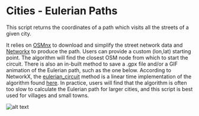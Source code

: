 # Cities - Eulerian Paths

This script returns the coordinates of a path which visits all the streets of a given city.

It relies on [OSMnx](https://github.com/gboeing/osmnx) to download and simplify the street network data and [Networkx](https://github.com/networkx/networkx) to produce the path. Users can provide a custom (lon,lat) starting point. The algorithm will find the closest OSM node from which to start the circuit. There is also an in-built method to save a .gpx file and/or a GIF animation of the Eulerian path, such as the one below. According to NetworkX, the [eulerian_circuit](https://networkx.org/documentation/stable/reference/algorithms/generated/networkx.algorithms.euler.eulerian_circuit.html) method is a linear time implementation of the algorithm found [here](https://link.springer.com/article/10.1007/BF01580113). In practice, users will find that the algorithm is often too slow to calculate the Eulerian path for larger cities, and this script is best used for villages and small towns.

![alt text](Jonzieux.gif)
